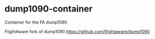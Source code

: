# dump1090-container

Container for the FA dump1090

FlightAware fork of dump1090
https://github.com/flightaware/dump1090

